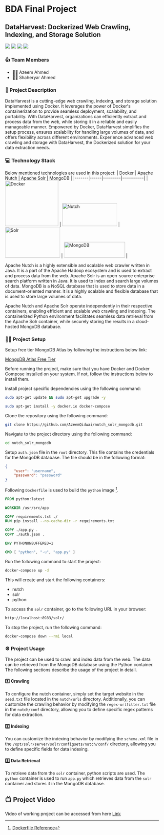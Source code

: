 # BDA Final Project
## DataHarvest: Dockerized Web Crawling, Indexing, and Storage Solution

![](https://img.shields.io/badge/Docker-2496ED.svg?style=for-the-badge&logo=Docker&logoColor=white) ![](https://img.shields.io/badge/Python-3776AB.svg?style=for-the-badge&logo=Python&logoColor=white) ![](https://img.shields.io/badge/Apache%20Solr-D9411E.svg?style=for-the-badge&logo=Apache-Solr&logoColor=white) ![](https://img.shields.io/badge/MongoDB-47A248.svg?style=for-the-badge&logo=MongoDB&logoColor=white)

### :+1: Team Members
- :student: Azeem Ahmed
- :student: Shaheryar Ahmed

### :page_facing_up: Project Description
DataHarvest is a cutting-edge web crawling, indexing, and storage solution implemented using Docker. It leverages the power of Docker's containerization to provide seamless deployment, scalability, and portability. With DataHarvest, organizations can efficiently extract and process data from the web, while storing it in a reliable and easily manageable manner. Empowered by Docker, DataHarvest simplifies the setup process, ensures scalability for handling large volumes of data, and offers flexibility across different environments. Experience advanced web crawling and storage with DataHarvest, the Dockerized solution for your data extraction needs.

### :computer: Technology Stack
Below mentioned technologies are used in this project:
| Docker | Apache Nutch | Apache Solr | MongoDB |
|-------|------|---------|-----------|
| <img src=https://www.docker.com/wp-content/uploads/2022/03/vertical-logo-monochromatic.png width="174.25" height="149" alt="Docker"/> | <img src=https://svn.apache.org/repos/asf/comdev/project-logos/originals/nutch.svg width="180" height="75" alt="Nutch"/> | <img src=https://svn.apache.org/repos/asf/comdev/project-logos/originals/solr.svg width="180" height="100" alt="Solr"/> | <img src="https://storage-us-gcs.bfldr.com/85s8xk2j3k89b67xr8c7vwmv/v/1069931049/original/MongoDB_ForestGreen.png?Expires=1686073601&KeyName=gcs-bfldr-prod&Signature=Jj6ekJDhgqLy13MhcB_ohikuY78=" width="200" height="50.50" alt="MongoDB"/> |

Apache Nutch is a highly extensible and scalable web crawler written in Java. It is a part of the Apache Hadoop ecosystem and is used to extract and process data from the web. Apache Solr is an open-source enterprise search platform written in Java. It is used to index and search large volumes of data. MongoDB is a NoSQL database that is used to store data in a document-oriented manner. It is a highly scalable and flexible database that is used to store large volumes of data.

Apache Nutch and Apache Solr operate independently in their respective containers, enabling efficient and scalable web crawling and indexing. The containerized Python environment facilitates seamless data retrieval from the Apache Solr container, while securely storing the results in a cloud-hosted MongoDB database.

### :man_technologist: Project Setup
Setup free tier MongoDB Atlas by following the instructions below link:

[MongoDB Atlas Free Tier](https://www.mongodb.com/developer/products/atlas/free-atlas-cluster/)

Before running the project, make sure that you have Docker and Docker Compose installed on your system. If not, follow the instructions below to install them.

Install project specific dependencies using the following command:

```bash
sudo apt-get update && sudo apt-get upgrade -y
```
```bash
sudo apt-get install -y docker.io docker-compose
```
Clone the repository using the following command:
```bash
git clone https://github.com/AzeemQidwai/nutch_solr_mongodb.git
```
Navigate to the project directory using the following command:
```bash
cd nutch_solr_mongodb
```
Setup `auth.json` file in the `root` directory. This file contains the credentials for the MongoDB database. The file should be in the following format:

```json
{
    "user": "username",
    "password": "password"
}
```

Following `Dockerfile` is used to build the `python` image [^1].
```dockerfile
FROM python:latest

WORKDIR /usr/src/app

COPY requirements.txt ./
RUN pip install --no-cache-dir -r requirements.txt

COPY ./app.py .
COPY ./auth.json .

ENV PYTHONUNBUFFERED=1

CMD [ "python", "-u", "app.py" ]
```

Run the following command to start the project:
```bash
docker-compose up -d
```
This will create and start the following containers:
- nutch
- solr
- python

To access the `solr` container, go to the following URL in your browser:
```bash
http://localhost:8983/solr/
```

To stop the project, run the following command:
```bash
docker-compose down --rmi local
```

### :gear: Project Usage
The project can be used to crawl and index data from the web. The data can be retrieved from the MongoDB database using the Python container. The following sections describe the usage of the project in detail.

#### :one: Crawling
To configure the nutch container, simply set the target website in the `seed.txt` file located in the `nutch/urls` directory. Additionally, you can customize the crawling behavior by modifying the `regex-urlfilter.txt` file in the `nutch/conf` directory, allowing you to define specific regex patterns for data extraction.

#### :two: Indexing
You can customize the indexing behavior by modifying the `schema.xml` file in the `/opt/solr/server/solr/configsets/nutch/conf/` directory, allowing you to define specific fields for data indexing.

#### :three: Data Retrieval
To retrieve data from the `solr` container, python scripts are used. The `python` container is used to run `app.py` which retrieves data from the `solr` container and stores it in the MongoDB database.

## :tv: Project Video
Video of working project can be accessed from here [Link](https://youtu.be/vqmDYkfE3Jw)

[^1]: [Dockerfile Reference](https://hub.docker.com/_/python)
